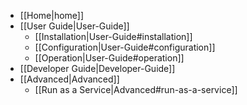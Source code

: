 * [[Home|home]]
* [[User Guide|User-Guide]]
    * [[Installation|User-Guide#installation]]
    * [[Configuration|User-Guide#configuration]]
    * [[Operation|User-Guide#operation]]
* [[Developer Guide|Developer-Guide]]
* [[Advanced|Advanced]]
    * [[Run as a Service|Advanced#run-as-a-service]]